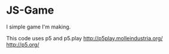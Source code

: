 # JS-Game
I simple game I'm making.

This code uses p5 and p5.play
http://p5play.molleindustria.org/
http://p5.org/
